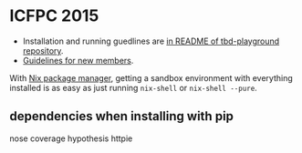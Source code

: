 ICFPC 2015
===

 + Installation and running guedlines are [in README of tbd-playground repository](https://github.com/Vlad-Shcherbina/tbd-playground/blob/master/README.md).
 + [Guidelines for new members](https://docs.google.com/document/d/1gVkY6YPs4L8MBQY9usCRjXmp7wXSalfykFM4H2o4l2o/edit?usp=sharing).

With [Nix package manager](http://nixos.org), getting a sandbox environment with everything installed is as easy as just running ``nix-shell`` or ``nix-shell --pure``.

dependencies when installing with pip
---

nose coverage hypothesis httpie
